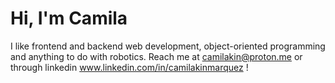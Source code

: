 # Hi, I'm Camila

I like frontend and backend web development, object-oriented programming and anything to do with robotics.
Reach me at camilakin@proton.me or through linkedin www.linkedin.com/in/camilakinmarquez !

<!---
camilakin-ms/camilakin-ms is a ✨ special ✨ repository because its `README.md` (this file) appears on your GitHub profile.
You can click the Preview link to take a look at your changes.
--->
